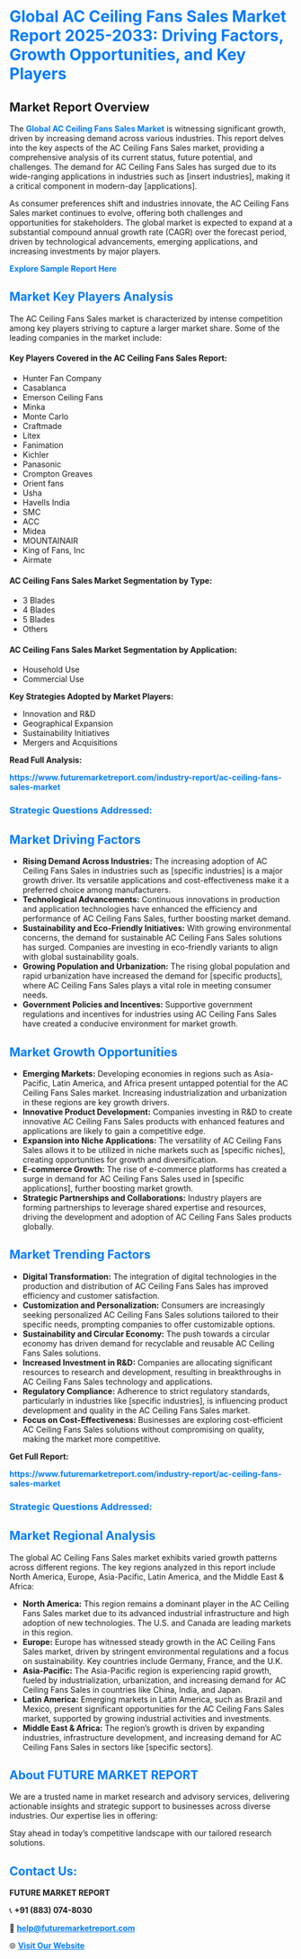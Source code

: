 <h1 style="color: #007BFF;">Global AC Ceiling Fans Sales Market Report 2025-2033: Driving Factors, Growth Opportunities, and Key Players</h1>

<section id="overview">
<h2>Market Report Overview</h2>
<p>The <a href="https://www.futuremarketreport.com/industry-report/ac-ceiling-fans-sales-market" style="color: #007BFF; text-decoration: none;"><strong>Global AC Ceiling Fans Sales Market</strong></a> is witnessing significant growth, driven by increasing demand across various industries. This report delves into the key aspects of the AC Ceiling Fans Sales market, providing a comprehensive analysis of its current status, future potential, and challenges. The demand for AC Ceiling Fans Sales has surged due to its wide-ranging applications in industries such as [insert industries], making it a critical component in modern-day [applications].</p>
<p>As consumer preferences shift and industries innovate, the AC Ceiling Fans Sales market continues to evolve, offering both challenges and opportunities for stakeholders. The global market is expected to expand at a substantial compound annual growth rate (CAGR) over the forecast period, driven by technological advancements, emerging applications, and increasing investments by major players.</p>
</section>

<section id="overview">
<p><a href="https://www.futuremarketreport.com/request-sample/reportId=108660" style="color: #007BFF; text-decoration: none;"><strong>Explore Sample Report Here</strong></a></p>
</section>

<section id="key-players">
<h2 style="color: #007BFF;">Market Key Players Analysis</h2>
<p>The AC Ceiling Fans Sales market is characterized by intense competition among key players striving to capture a larger market share. Some of the leading companies in the market include:</p>
<h4>Key Players Covered in the AC Ceiling Fans Sales Report:</h4>
<ul><li>Hunter Fan Company</li><li>Casablanca</li><li>Emerson Ceiling Fans</li><li>Minka</li><li>Monte Carlo</li><li>Craftmade</li><li>Litex</li><li>Fanimation</li><li>Kichler</li><li>Panasonic</li><li>Crompton Greaves</li><li>Orient fans</li><li>Usha</li><li>Havells India</li><li>SMC</li><li>ACC</li><li>Midea</li><li>MOUNTAINAIR</li><li>King of Fans, Inc</li><li>Airmate</li></ul>
<h4>AC Ceiling Fans Sales Market Segmentation by Type:</h4>
<ul><li>3 Blades</li><li>4 Blades</li><li>5 Blades</li><li>Others</li></ul>

<h4>AC Ceiling Fans Sales Market Segmentation by Application:</h4>
<ul><li>Household Use</li><li>Commercial Use</li></ul>
<p><strong>Key Strategies Adopted by Market Players:</strong></p>
<ul>
<li>Innovation and R&D</li>
<li>Geographical Expansion</li>
<li>Sustainability Initiatives</li>
<li>Mergers and Acquisitions</li>
</ul>
</section>

<section>
<p><strong>Read Full Analysis: </strong></p><a href="https://www.futuremarketreport.com/industry-report/ac-ceiling-fans-sales-market" style="color: #007BFF; text-decoration: none;"><strong>https://www.futuremarketreport.com/industry-report/ac-ceiling-fans-sales-market</strong></a>
<h3 style="color: #007BFF;">Strategic Questions Addressed:</h3>
</section>

<section id="driving-factors">
<h2 style="color: #007BFF;">Market Driving Factors</h2>
<ul>
<li><strong>Rising Demand Across Industries:</strong> The increasing adoption of AC Ceiling Fans Sales in industries such as [specific industries] is a major growth driver. Its versatile applications and cost-effectiveness make it a preferred choice among manufacturers.</li>
<li><strong>Technological Advancements:</strong> Continuous innovations in production and application technologies have enhanced the efficiency and performance of AC Ceiling Fans Sales, further boosting market demand.</li>
<li><strong>Sustainability and Eco-Friendly Initiatives:</strong> With growing environmental concerns, the demand for sustainable AC Ceiling Fans Sales solutions has surged. Companies are investing in eco-friendly variants to align with global sustainability goals.</li>
<li><strong>Growing Population and Urbanization:</strong> The rising global population and rapid urbanization have increased the demand for [specific products], where AC Ceiling Fans Sales plays a vital role in meeting consumer needs.</li>
<li><strong>Government Policies and Incentives:</strong> Supportive government regulations and incentives for industries using AC Ceiling Fans Sales have created a conducive environment for market growth.</li>
</ul>
</section>

<section id="growth-opportunities">
<h2 style="color: #007BFF;">Market Growth Opportunities</h2>
<ul>
<li><strong>Emerging Markets:</strong> Developing economies in regions such as Asia-Pacific, Latin America, and Africa present untapped potential for the AC Ceiling Fans Sales market. Increasing industrialization and urbanization in these regions are key growth drivers.</li>
<li><strong>Innovative Product Development:</strong> Companies investing in R&D to create innovative AC Ceiling Fans Sales products with enhanced features and applications are likely to gain a competitive edge.</li>
<li><strong>Expansion into Niche Applications:</strong> The versatility of AC Ceiling Fans Sales allows it to be utilized in niche markets such as [specific niches], creating opportunities for growth and diversification.</li>
<li><strong>E-commerce Growth:</strong> The rise of e-commerce platforms has created a surge in demand for AC Ceiling Fans Sales used in [specific applications], further boosting market growth.</li>
<li><strong>Strategic Partnerships and Collaborations:</strong> Industry players are forming partnerships to leverage shared expertise and resources, driving the development and adoption of AC Ceiling Fans Sales products globally.</li>
</ul>
</section>

<section id="trending-factors">
<h2 style="color: #007BFF;">Market Trending Factors</h2>
<ul>
<li><strong>Digital Transformation:</strong> The integration of digital technologies in the production and distribution of AC Ceiling Fans Sales has improved efficiency and customer satisfaction.</li>
<li><strong>Customization and Personalization:</strong> Consumers are increasingly seeking personalized AC Ceiling Fans Sales solutions tailored to their specific needs, prompting companies to offer customizable options.</li>
<li><strong>Sustainability and Circular Economy:</strong> The push towards a circular economy has driven demand for recyclable and reusable AC Ceiling Fans Sales solutions.</li>
<li><strong>Increased Investment in R&D:</strong> Companies are allocating significant resources to research and development, resulting in breakthroughs in AC Ceiling Fans Sales technology and applications.</li>
<li><strong>Regulatory Compliance:</strong> Adherence to strict regulatory standards, particularly in industries like [specific industries], is influencing product development and quality in the AC Ceiling Fans Sales market.</li>
<li><strong>Focus on Cost-Effectiveness:</strong> Businesses are exploring cost-efficient AC Ceiling Fans Sales solutions without compromising on quality, making the market more competitive.</li>
</ul>
</section>

<section>
<p><strong>Get Full Report: </strong></p><a href="https://www.futuremarketreport.com/industry-report/ac-ceiling-fans-sales-market" style="color: #007BFF; text-decoration: none;"><strong>https://www.futuremarketreport.com/industry-report/ac-ceiling-fans-sales-market</strong></a>
<h3 style="color: #007BFF;">Strategic Questions Addressed:</h3>
</section>


<section id="regional-analysis">
<h2 style="color: #007BFF;">Market Regional Analysis</h2>
<p>The global AC Ceiling Fans Sales market exhibits varied growth patterns across different regions. The key regions analyzed in this report include North America, Europe, Asia-Pacific, Latin America, and the Middle East & Africa:</p>
<ul>
<li><strong>North America:</strong> This region remains a dominant player in the AC Ceiling Fans Sales market due to its advanced industrial infrastructure and high adoption of new technologies. The U.S. and Canada are leading markets in this region.</li>
<li><strong>Europe:</strong> Europe has witnessed steady growth in the AC Ceiling Fans Sales market, driven by stringent environmental regulations and a focus on sustainability. Key countries include Germany, France, and the U.K.</li>
<li><strong>Asia-Pacific:</strong> The Asia-Pacific region is experiencing rapid growth, fueled by industrialization, urbanization, and increasing demand for AC Ceiling Fans Sales in countries like China, India, and Japan.</li>
<li><strong>Latin America:</strong> Emerging markets in Latin America, such as Brazil and Mexico, present significant opportunities for the AC Ceiling Fans Sales market, supported by growing industrial activities and investments.</li>
<li><strong>Middle East & Africa:</strong> The region’s growth is driven by expanding industries, infrastructure development, and increasing demand for AC Ceiling Fans Sales in sectors like [specific sectors].</li>
</ul>
</section>

<footer>
<h2 style="color: #007BFF;">About FUTURE MARKET REPORT</h2>
<p>We are a trusted name in market research and advisory services, delivering actionable insights and strategic support to businesses across diverse industries. Our expertise lies in offering:</p>

<p>Stay ahead in today’s competitive landscape with our tailored research solutions.</p>

<h2 style="color: #007BFF;">Contact Us:</h2>
<p><strong>FUTURE MARKET REPORT</strong></p>
<p>📞 <strong>+91 (883) 074-8030</strong></p>
<p>📧 <strong><a href="mailto:help@futuremarketreport.com" style="color: #007BFF;">help@futuremarketreport.com</a></strong></p>
<p>🌐 <strong><a href="https://www.futuremarketreport.com/" style="color: #007BFF;">Visit Our Website</a></strong></p>
</footer>